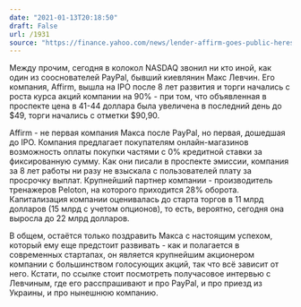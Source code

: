 ```yaml
---
date: "2021-01-13T20:18:50"
draft: False
url: /1931
source: "https://finance.yahoo.com/news/lender-affirm-goes-public-heres-how-the-stock-is-doing-173825491.html"
---
```


Между прочим, сегодня в колокол NASDAQ звонил ни кто иной, как один из сооснователей PayPal, бывший киевлянин Макс Левчин. Его компания, Affirm, вышла на IPO после 8 лет развития и торги начались с роста курса акций компании на 90% - при том, что объявленная в проспекте цена в 41-44 доллара была увеличена в последний день до $49, торги начались с отметки $90,90. 

Affirm - не первая компания Макса после PayPal, но первая, дошедшая до IPO. Компания предлагает покупателям онлайн-магазинов возможность оплаты покупки частями с 0% кредитной ставки за фиксированную сумму. Как они писали в проспекте эмиссии, компания за 8 лет работы ни разу не взыскала с пользователей плату за просрочку выплат. Крупнейший партнер компании - производитель тренажеров Peloton, на которого приходится 28% оборота. Капитализация компании оценивалась до старта торгов в 11 млрд долларов (15 млрд с учетом опционов), то есть, вероятно, сегодня она выросла до 22 млрд долларов. 

В общем, остаётся только поздравить Макса с настоящим успехом, который ему еще предстоит развивать - как и полагается в современных стартапах, он является крупнейшим акционером компании с большинством голосующих акций, так что всё зависит от него. Кстати, по ссылке стоит посмотреть получасовое интервью с Левчиным, где его расспрашивают и про PayPal, и про приезд из Украины, и про нынешнюю компанию.
